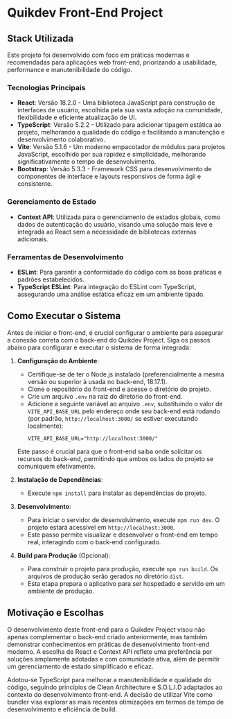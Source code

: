 
# Quikdev Front-End Project

## Stack Utilizada

Este projeto foi desenvolvido com foco em práticas modernas e recomendadas para aplicações web front-end, priorizando a usabilidade, performance e manutenibilidade do código.

### Tecnologias Principais

- **React**: Versão 18.2.0 - Uma biblioteca JavaScript para construção de interfaces de usuário, escolhida pela sua vasta adoção na comunidade, flexibilidade e eficiente atualização de UI.
- **TypeScript**: Versão 5.2.2 - Utilizado para adicionar tipagem estática ao projeto, melhorando a qualidade do código e facilitando a manutenção e desenvolvimento colaborativo.
- **Vite**: Versão 5.1.6 - Um moderno empacotador de módulos para projetos JavaScript, escolhido por sua rapidez e simplicidade, melhorando significativamente o tempo de desenvolvimento.
- **Bootstrap**: Versão 5.3.3 - Framework CSS para desenvolvimento de componentes de interface e layouts responsivos de forma ágil e consistente.

### Gerenciamento de Estado

- **Context API**: Utilizada para o gerenciamento de estados globais, como dados de autenticação do usuário, visando uma solução mais leve e integrada ao React sem a necessidade de bibliotecas externas adicionais.

### Ferramentas de Desenvolvimento

- **ESLint**: Para garantir a conformidade do código com as boas práticas e padrões estabelecidos.
- **TypeScript ESLint**: Para integração do ESLint com TypeScript, assegurando uma análise estática eficaz em um ambiente tipado.

## Como Executar o Sistema

Antes de iniciar o front-end, é crucial configurar o ambiente para assegurar a conexão correta com o back-end do Quikdev Project. Siga os passos abaixo para configurar e executar o sistema de forma integrada:

1. **Configuração do Ambiente**:
   - Certifique-se de ter o Node.js instalado (preferencialmente a mesma versão ou superior à usada no back-end, 18.17.1).
   - Clone o repositório do front-end e acesse o diretório do projeto.
   - Crie um arquivo `.env` na raiz do diretório do front-end.
   - Adicione a seguinte variável ao arquivo `.env`, substituindo o valor de `VITE_API_BASE_URL` pelo endereço onde seu back-end está rodando (por padrão, `http://localhost:3000/` se estiver executando localmente):
     ```
     VITE_API_BASE_URL="http://localhost:3000/"
     ```
   Este passo é crucial para que o front-end saiba onde solicitar os recursos do back-end, permitindo que ambos os lados do projeto se comuniquem efetivamente.

2. **Instalação de Dependências**:
   - Execute `npm install` para instalar as dependências do projeto.

3. **Desenvolvimento**:
   - Para iniciar o servidor de desenvolvimento, execute `npm run dev`. O projeto estará acessível em `http://localhost:3000`.
   - Este passo permite visualizar e desenvolver o front-end em tempo real, interagindo com o back-end configurado.

4. **Build para Produção** (Opcional):
   - Para construir o projeto para produção, execute `npm run build`. Os arquivos de produção serão gerados no diretório `dist`.
   - Esta etapa prepara o aplicativo para ser hospedado e servido em um ambiente de produção.

## Motivação e Escolhas

O desenvolvimento deste front-end para o Quikdev Project visou não apenas complementar o back-end criado anteriormente, mas também demonstrar conhecimentos em práticas de desenvolvimento front-end moderno. A escolha de React e Context API reflete uma preferência por soluções amplamente adotadas e com comunidade ativa, além de permitir um gerenciamento de estado simplificado e eficaz.

Adotou-se TypeScript para melhorar a manutenibilidade e qualidade do código, seguindo princípios de Clean Architecture e S.O.L.I.D adaptados ao contexto do desenvolvimento front-end. A decisão de utilizar Vite como bundler visa explorar as mais recentes otimizações em termos de tempo de desenvolvimento e eficiência de build.
